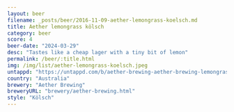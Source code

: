 ```yaml
---
layout: beer
filename: _posts/beer/2016-11-09-aether-lemongrass-koelsch.md
title: Aether lemongrass kölsch
category: beer
score: 4
beer-date: "2024-03-29"
desc: "Tastes like a cheap lager with a tiny bit of lemon"
permalink: /beer/:title.html
img: /img/list/aether-lemongrass-koelsch.jpeg
untappd: "https://untappd.com/b/aether-brewing-aether-brewing-lemongrass-kolsch/5612990"
country: "Australia"
brewery: "Aether Brewing"
breweryURL: "brewery/aether-brewing.html"
style: "Kölsch"
---
```

